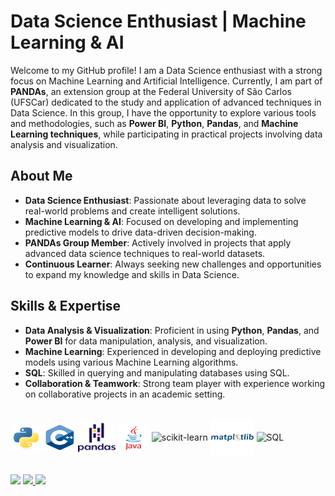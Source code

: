 # Data Science Enthusiast | Machine Learning & AI

Welcome to my GitHub profile! I am a Data Science enthusiast with a strong focus on Machine Learning and Artificial Intelligence. Currently, I am part of **PANDAs**, an extension group at the Federal University of São Carlos (UFSCar) dedicated to the study and application of advanced techniques in Data Science. In this group, I have the opportunity to explore various tools and methodologies, such as **Power BI**, **Python**, **Pandas**, and **Machine Learning techniques**, while participating in practical projects involving data analysis and visualization.

## About Me

- **Data Science Enthusiast**: Passionate about leveraging data to solve real-world problems and create intelligent solutions.
- **Machine Learning & AI**: Focused on developing and implementing predictive models to drive data-driven decision-making.
- **PANDAs Group Member**: Actively involved in projects that apply advanced data science techniques to real-world datasets.
- **Continuous Learner**: Always seeking new challenges and opportunities to expand my knowledge and skills in Data Science.

## Skills & Expertise

- **Data Analysis & Visualization**: Proficient in using **Python**, **Pandas**, and **Power BI** for data manipulation, analysis, and visualization.
- **Machine Learning**: Experienced in developing and deploying predictive models using various Machine Learning algorithms.
- **SQL**: Skilled in querying and manipulating databases using SQL.
- **Collaboration & Teamwork**: Strong team player with experience working on collaborative projects in an academic setting.


<div style="display: inline_block"><br>
  <img align="center" alt="Rafa-Python" height="40" width="50" src="https://raw.githubusercontent.com/devicons/devicon/master/icons/python/python-original.svg">
  <img align="center" alt="C++" height="40" width="50" src="https://raw.githubusercontent.com/devicons/devicon/master/icons/cplusplus/cplusplus-original.svg">
  <img align="center" alt="Pandas" height="50" width="60" src="https://raw.githubusercontent.com/devicons/devicon/master/icons/pandas/pandas-original-wordmark.svg">
  <img align="center" alt="Java" height="40" width="50" src="https://raw.githubusercontent.com/devicons/devicon/master/icons/java/java-original-wordmark.svg">
  <img align="center" alt="scikit-learn" height="40" width="50" src="https://raw.githubusercontent.com/scikit-learn/scikit-learn/main/doc/logos/scikit-learn-logo.png">
  <img align="center" alt="Matplotlib" height="60" width="70" src="https://raw.githubusercontent.com/devicons/devicon/master/icons/matplotlib/matplotlib-original-wordmark.svg">
  <img align="center" alt="SQL" height="40" width="50" src="https://cdn.jsdelivr.net/gh/devicons/devicon/icons/azuresqldatabase/azuresqldatabase-original.svg">
</div>

  ##
  
<div> 
  <a href="https://instagram.com/renato_df8" target="_blank"><img src="https://img.shields.io/badge/-Instagram-%23E4405F?style=for-the-badge&logo=instagram&logoColor=white" target="_blank"></a>
<a href="mailto:renatodfcampos7@gmail.com">
  <img src="https://img.shields.io/badge/-Gmail-%23333?style=for-the-badge&logo=gmail&logoColor=white" target="_blank">
</a><a href="https://www.linkedin.com/in/renato-dias-ferreira-campos" target="_blank">
  <img src="https://img.shields.io/badge/-LinkedIn-%230077B5?style=for-the-badge&logo=linkedin&logoColor=white" target="_blank">
</a>   
</div>

